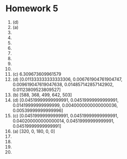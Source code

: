 # Homework 5
1. (d)<br>
2. (a)<br>
3. <br>
4. <br>
5. <br>
6. <br>
7. <br>
8. <br>
9. <br>
10. <br>
11. (c) 6.309673609961579<br>
12. (d) [0.011333333333333306, 0.006761904761904747, 0.009619047619047638, 0.014857142857142902, 0.01123809523809527]<br>
13. (b) [588, 368, 499, 642, 503]<br>
14. (d) [0.04519999999999991, 0.04519999999999991, 0.01419999999999999, 0.0040000000000000036, 0.00539999999999996]<br>
15. (c) [0.04519999999999991, 0.04519999999999991, 0.040200000000000014, 0.04519999999999991, 0.04519999999999991]<br>
16. (a) [320, 0, 180, 0, 0]<br>
17. <br>
18. <br>
19. <br>
20. <br>